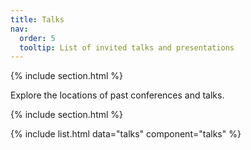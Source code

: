 ```yaml
---
title: Talks
nav:
  order: 5
  tooltip: List of invited talks and presentations
---
```



{% include section.html %}

Explore the locations of past conferences and talks.


<script>

// Initialize the map
var map = L.map('map').setView([20.0, 0.0], 2); // Centered on the world map

// Add the tile layer (map layer)
L.tileLayer('https://{s}.tile.openstreetmap.org/{z}/{x}/{y}.png', {
    maxZoom: 18,
    attribution: '© OpenStreetMap contributors'
}).addTo(map);

// Add the locations from the YAML data
var locations = {{ site.data.talks | jsonify }};

locations.forEach(function(location) {
    var marker = L.marker([location.latitude, location.longitude]).addTo(map);

    // Add a popup with information from the YAML file
    marker.bindPopup("<b>" + location.title + "</b><br>" +
                    location.location + "<br>" +
                    location.date + "<br>" +
                    location.description);
});
</script>

{% include section.html %}


{% include list.html data="talks" component="talks" %}



